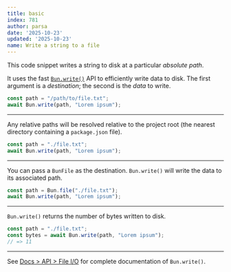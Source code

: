 ```yaml
---
title: basic
index: 781
author: parsa
date: '2025-10-23'
updated: '2025-10-23'
name: Write a string to a file
---
```


This code snippet writes a string to disk at a particular _absolute path_.

It uses the fast [`Bun.write()`](https://bun.sh/docs/api/file-io#writing-files-bun-write) API to efficiently write data to disk. The first argument is a _destination_; the second is the _data_ to write.

```ts
const path = "/path/to/file.txt";
await Bun.write(path, "Lorem ipsum");
```

---

Any relative paths will be resolved relative to the project root (the nearest directory containing a `package.json` file).

```ts
const path = "./file.txt";
await Bun.write(path, "Lorem ipsum");
```

---

You can pass a `BunFile` as the destination. `Bun.write()` will write the data to its associated path.

```ts
const path = Bun.file("./file.txt");
await Bun.write(path, "Lorem ipsum");
```

---

`Bun.write()` returns the number of bytes written to disk.

```ts
const path = "./file.txt";
const bytes = await Bun.write(path, "Lorem ipsum");
// => 11
```

---

See [Docs > API > File I/O](https://bun.sh/docs/api/file-io#writing-files-bun-write) for complete documentation of `Bun.write()`.
